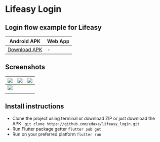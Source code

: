# Lifeasy Login

## Login flow example for Lifeasy 

Android APK | Web App
------------- | ------------- 
[Download APK](https://github.com/edaxe/lifeasy_login/releases/tag/APK) | -

## Screenshots

| ![](https://github.com/edaxe/lifeasy_login/blob/main/release/4.png)  | ![](https://github.com/edaxe/lifeasy_login/blob/main/release/1.png) | ![](https://github.com/edaxe/lifeasy_login/blob/main/release/3.png) |
| ------------- | ------------- | ------------- |
| ![](https://github.com/edaxe/lifeasy_login/blob/main/release/2.png)  | 
|  | 


## Install instructions

- Clone the project using terminal or download ZIP or just download the APK
``` git clone https://github.com/edaxe/lifeasy_login.git```
- Run Flutter package getter
``` flutter pub get ```
- Run on your preferred platform
``` flutter run ``` 
